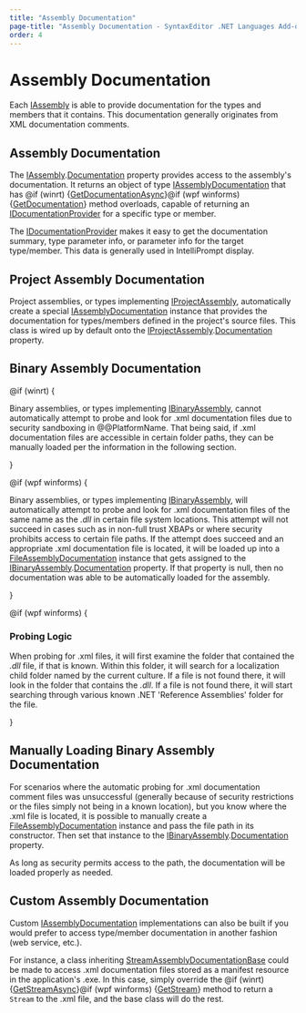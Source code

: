 ```yaml
---
title: "Assembly Documentation"
page-title: "Assembly Documentation - SyntaxEditor .NET Languages Add-on"
order: 4
---
```

# Assembly Documentation

Each [IAssembly](xref:ActiproSoftware.Text.Languages.DotNet.Reflection.IAssembly) is able to provide documentation for the types and members that it contains.  This documentation generally originates from XML documentation comments.

## Assembly Documentation

The [IAssembly](xref:ActiproSoftware.Text.Languages.DotNet.Reflection.IAssembly).[Documentation](xref:ActiproSoftware.Text.Languages.DotNet.Reflection.IAssembly.Documentation) property provides access to the assembly's documentation.  It returns an object of type [IAssemblyDocumentation](xref:ActiproSoftware.Text.Languages.DotNet.Reflection.IAssemblyDocumentation) that has @if (winrt) {[GetDocumentationAsync](xref:ActiproSoftware.Text.Languages.DotNet.Reflection.IAssemblyDocumentation.GetDocumentationAsync)}@if (wpf winforms) {[GetDocumentation](xref:ActiproSoftware.Text.Languages.DotNet.Reflection.IAssemblyDocumentation.GetDocumentation*)} method overloads, capable of returning an [IDocumentationProvider](xref:ActiproSoftware.Text.Languages.DotNet.Reflection.IDocumentationProvider) for a specific type or member.

The [IDocumentationProvider](xref:ActiproSoftware.Text.Languages.DotNet.Reflection.IDocumentationProvider) makes it easy to get the documentation summary, type parameter info, or parameter info for the target type/member.  This data is generally used in IntelliPrompt display.

## Project Assembly Documentation

Project assemblies, or types implementing [IProjectAssembly](xref:ActiproSoftware.Text.Languages.DotNet.Reflection.IProjectAssembly), automatically create a special [IAssemblyDocumentation](xref:ActiproSoftware.Text.Languages.DotNet.Reflection.IAssemblyDocumentation) instance that provides the documentation for types/members defined in the project's source files.  This class is wired up by default onto the [IProjectAssembly](xref:ActiproSoftware.Text.Languages.DotNet.Reflection.IProjectAssembly).[Documentation](xref:ActiproSoftware.Text.Languages.DotNet.Reflection.IAssembly.Documentation) property.

## Binary Assembly Documentation

@if (winrt) {

Binary assemblies, or types implementing [IBinaryAssembly](xref:ActiproSoftware.Text.Languages.DotNet.Reflection.IBinaryAssembly), cannot automatically attempt to probe and look for .xml documentation files due to security sandboxing in @@PlatformName.  That being said, if .xml documentation files are accessible in certain folder paths, they can be manually loaded per the information in the following section. 

}

@if (wpf winforms) {

Binary assemblies, or types implementing [IBinaryAssembly](xref:ActiproSoftware.Text.Languages.DotNet.Reflection.IBinaryAssembly), will automatically attempt to probe and look for .xml documentation files of the same name as the *.dll* in certain file system locations.  This attempt will not succeed in cases such as in non-full trust XBAPs or where security prohibits access to certain file paths.  If the attempt does succeed and an appropriate .xml documentation file is located, it will be loaded up into a [FileAssemblyDocumentation](xref:ActiproSoftware.Text.Languages.DotNet.Reflection.Implementation.FileAssemblyDocumentation) instance that gets assigned to the [IBinaryAssembly](xref:ActiproSoftware.Text.Languages.DotNet.Reflection.IBinaryAssembly).[Documentation](xref:ActiproSoftware.Text.Languages.DotNet.Reflection.IAssembly.Documentation) property.  If that property is null, then no documentation was able to be automatically loaded for the assembly. 

}

@if (wpf winforms) {

### Probing Logic

When probing for .xml files, it will first examine the folder that contained the *.dll* file, if that is known.  Within this folder, it will search for a localization child folder named by the current culture.  If a file is not found there, it will look in the folder that contains the *.dll*.  If a file is not found there, it will start searching through various known .NET 'Reference Assemblies' folder for the file.

}

## Manually Loading Binary Assembly Documentation

For scenarios where the automatic probing for .xml documentation comment files was unsuccessful (generally because of security restrictions or the files simply not being in a known location), but you know where the .xml file is located, it is possible to manually create a [FileAssemblyDocumentation](xref:ActiproSoftware.Text.Languages.DotNet.Reflection.Implementation.FileAssemblyDocumentation) instance and pass the file path in its constructor.  Then set that instance to the [IBinaryAssembly](xref:ActiproSoftware.Text.Languages.DotNet.Reflection.IBinaryAssembly).[Documentation](xref:ActiproSoftware.Text.Languages.DotNet.Reflection.IAssembly.Documentation) property.

As long as security permits access to the path, the documentation will be loaded properly as needed.

## Custom Assembly Documentation

Custom [IAssemblyDocumentation](xref:ActiproSoftware.Text.Languages.DotNet.Reflection.IAssemblyDocumentation) implementations can also be built if you would prefer to access type/member documentation in another fashion (web service, etc.).

For instance, a class inheriting [StreamAssemblyDocumentationBase](xref:ActiproSoftware.Text.Languages.DotNet.Reflection.Implementation.StreamAssemblyDocumentationBase) could be made to access .xml documentation files stored as a manifest resource in the application's .exe.  In this case, simply override the @if (winrt) {[GetStreamAsync](xref:ActiproSoftware.Text.Languages.DotNet.Reflection.Implementation.StreamAssemblyDocumentationBase.GetStreamAsync)}@if (wpf winforms) {[GetStream](xref:ActiproSoftware.Text.Languages.DotNet.Reflection.Implementation.StreamAssemblyDocumentationBase.GetStream*)} method to return a `Stream` to the .xml file, and the base class will do the rest.
